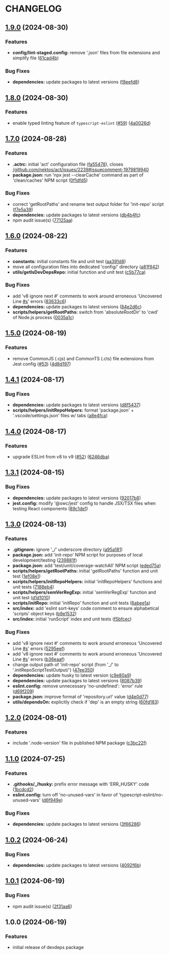 # CHANGELOG

## [1.9.0](https://github.com/dustin-ruetz/devdeps/compare/v1.8.0...v1.9.0) (2024-08-30)

### Features

* **config/lint-staged.config:** remove '.json' files from file extensions and simplify file ([61cad4b](https://github.com/dustin-ruetz/devdeps/commit/61cad4bf31f1a52ab1a6b87c69e1292b33edd343))

### Bug Fixes

* **dependencies:** update packages to latest versions ([f8eefd8](https://github.com/dustin-ruetz/devdeps/commit/f8eefd8849a88be7dfc821e8ba3c2485d6cec0f0))

## [1.8.0](https://github.com/dustin-ruetz/devdeps/compare/v1.7.0...v1.8.0) (2024-08-30)

### Features

* enable typed linting feature of `typescript-eslint` ([#59](https://github.com/dustin-ruetz/devdeps/issues/59)) ([4a0026d](https://github.com/dustin-ruetz/devdeps/commit/4a0026da15483df7946d530c0aa0404069f414be))

## [1.7.0](https://github.com/dustin-ruetz/devdeps/compare/v1.6.0...v1.7.0) (2024-08-28)

### Features

* **.actrc:** initial 'act' configuration file ([fa55478](https://github.com/dustin-ruetz/devdeps/commit/fa55478fe70aad9307e5281af1733ab487f9b301)), closes [/github.com/nektos/act/issues/2239#issuecomment-1979819940](https://github.com/dustin-ruetz//github.com/nektos/act/issues/2239/issues/issuecomment-1979819940)
* **package.json:** run 'npx jest --clearCache' command as part of 'clean/caches' NPM script ([0f1dfd5](https://github.com/dustin-ruetz/devdeps/commit/0f1dfd5b2f0284eb1c5c470257de24981a1a2b35))

### Bug Fixes

* correct 'getRootPaths' and rename test output folder for 'init-repo' script ([f7e5a39](https://github.com/dustin-ruetz/devdeps/commit/f7e5a3927b4a2e0c15f91c4a02997063601eb7f4))
* **dependencies:** update packages to latest versions ([db4b4fc](https://github.com/dustin-ruetz/devdeps/commit/db4b4fca6b4a978bb3ec46adec4c666fbd1ae269))
* npm audit issue(s) ([77125aa](https://github.com/dustin-ruetz/devdeps/commit/77125aa4603cad7e5d969cc862acab8109b144fc))

## [1.6.0](https://github.com/dustin-ruetz/devdeps/compare/v1.5.0...v1.6.0) (2024-08-22)

### Features

* **constants:** initial constants file and unit test ([aa391d8](https://github.com/dustin-ruetz/devdeps/commit/aa391d8f343c2f0eb69697a8bf297aac2e67799d))
* move all configuration files into dedicated 'config/' directory ([a81f942](https://github.com/dustin-ruetz/devdeps/commit/a81f9426dd3353fa4c432bb9584d5bf87f951f19))
* **utils/getIsDevDepsRepo:** initial function and unit test ([c5b77ca](https://github.com/dustin-ruetz/devdeps/commit/c5b77caa96700141b186c4b947c6c6840b15be3a))

### Bug Fixes

* add 'v8 ignore next #' comments to work around erroneous 'Uncovered Line [#s](https://github.com/dustin-ruetz/devdeps/issues/s)' errors ([83633c6](https://github.com/dustin-ruetz/devdeps/commit/83633c677fc046e7b33c9c733c0d162c685f03b4))
* **dependencies:** update packages to latest versions ([84e2d6c](https://github.com/dustin-ruetz/devdeps/commit/84e2d6c353c6b60a238912e004129d10ff0fd994))
* **scripts/helpers/getRootPaths:** switch from 'absoluteRootDir' to 'cwd' of Node.js process ([0035a1c](https://github.com/dustin-ruetz/devdeps/commit/0035a1cfe3cd4f72c6f8cff5ca9d2e2972f12af6))

## [1.5.0](https://github.com/dustin-ruetz/devdeps/compare/v1.4.1...v1.5.0) (2024-08-19)

### Features

* remove CommonJS (.cjs) and CommonTS (.cts) file extensions from Jest config ([#53](https://github.com/dustin-ruetz/devdeps/issues/53)) ([4d8d197](https://github.com/dustin-ruetz/devdeps/commit/4d8d1975d4a66b57bcb747dd58ac5e02cba8a4bc))

## [1.4.1](https://github.com/dustin-ruetz/devdeps/compare/v1.4.0...v1.4.1) (2024-08-17)

### Bug Fixes

* **dependencies:** update packages to latest versions ([d8f5437](https://github.com/dustin-ruetz/devdeps/commit/d8f54372956d8de71ae3d670ea66b46fda20bf51))
* **scripts/helpers/initRepoHelpers:** format 'package.json' + '.vscode/settings.json' files w/ tabs ([a8e4fca](https://github.com/dustin-ruetz/devdeps/commit/a8e4fca18a1d3180f7b9a6bdcc572933572358ea))

## [1.4.0](https://github.com/dustin-ruetz/devdeps/compare/v1.3.1...v1.4.0) (2024-08-17)

### Features

* upgrade ESLint from v8 to v9 ([#52](https://github.com/dustin-ruetz/devdeps/issues/52)) ([6246dba](https://github.com/dustin-ruetz/devdeps/commit/6246dba9dfd60b014abfa0c38aa101fac67aca35))

## [1.3.1](https://github.com/dustin-ruetz/devdeps/compare/v1.3.0...v1.3.1) (2024-08-15)

### Bug Fixes

* **dependencies:** update packages to latest versions ([92017b8](https://github.com/dustin-ruetz/devdeps/commit/92017b80c0eb5b65db9fc22a59a73aba17dc77f7))
* **jest.config:** modify '@swc/jest' config to handle JSX/TSX files when testing React components ([89c1de1](https://github.com/dustin-ruetz/devdeps/commit/89c1de1d5da45773c8a7d92815dac6f7243e1a60))

## [1.3.0](https://github.com/dustin-ruetz/devdeps/compare/v1.2.0...v1.3.0) (2024-08-13)

### Features

* **.gitignore:** ignore '_/' underscore directory ([a95a181](https://github.com/dustin-ruetz/devdeps/commit/a95a1810a88184836f1d36b9691b231678347b33))
* **package.json:** add 'init-repo' NPM script for purposes of local development/testing ([239881f](https://github.com/dustin-ruetz/devdeps/commit/239881fa1a77848704d767ae8fe8ca6149b9ebee))
* **package.json:** add 'test/unit/coverage-watchAll' NPM script ([eded75a](https://github.com/dustin-ruetz/devdeps/commit/eded75a9f760ceece437137d5e2615476411a60d))
* **scripts/helpers/getRootPaths:** initial 'getRootPaths' function and unit test ([1ef08e1](https://github.com/dustin-ruetz/devdeps/commit/1ef08e1d79bdbde695e36f5019cca07fe182937e))
* **scripts/helpers/initRepoHelpers:** initial 'initRepoHelpers' functions and unit tests ([7188eb4](https://github.com/dustin-ruetz/devdeps/commit/7188eb416690712b3ef99aa2dfc3dc504e2c0462))
* **scripts/helpers/semVerRegExp:** initial 'semVerRegExp' function and unit test ([d1d1010](https://github.com/dustin-ruetz/devdeps/commit/d1d1010d71cc95ae036788ea4387d31b19973fa5))
* **scripts/initRepo:** initial 'initRepo' function and unit tests ([6abee1a](https://github.com/dustin-ruetz/devdeps/commit/6abee1aaf9852001632e1ca8698f913c71a04584))
* **src/index:** add 'eslint sort-keys' code comment to ensure alphabetical 'scripts' object keys ([b8e1532](https://github.com/dustin-ruetz/devdeps/commit/b8e1532fff8f753b4002b9fc3dbf02a712f0080f))
* **src/index:** initial 'runScript' index and unit tests ([f5bfcec](https://github.com/dustin-ruetz/devdeps/commit/f5bfcec796527f40308ace5541df35ffc3a222ef))

### Bug Fixes

* add 'v8 ignore next #' comments to work around erroneous 'Uncovered Line [#s](https://github.com/dustin-ruetz/devdeps/issues/s)' errors ([5295eef](https://github.com/dustin-ruetz/devdeps/commit/5295eef607ecda32f33bea4f03506aec843b7ea1))
* add 'v8 ignore next #' comments to work around erroneous 'Uncovered Line [#s](https://github.com/dustin-ruetz/devdeps/issues/s)' errors ([b36eaaf](https://github.com/dustin-ruetz/devdeps/commit/b36eaaff8190c02d55ecdf31fe23101418180cc3))
* change output path of 'init-repo' script (from '_/' to '.initRepoScriptTestOutput/') ([47ee350](https://github.com/dustin-ruetz/devdeps/commit/47ee350859f01f6864cfdf392edf92770fd02e13))
* **dependencies:** update husky to latest version ([c9e80a9](https://github.com/dustin-ruetz/devdeps/commit/c9e80a9c07394776ff5769a52bbfb98baddaa3ea))
* **dependencies:** update packages to latest versions ([8087b39](https://github.com/dustin-ruetz/devdeps/commit/8087b397de124f0f45119dabebd78b0357d20cc8))
* **eslint.config:** remove unnecessary 'no-undefined': 'error' rule ([d69f209](https://github.com/dustin-ruetz/devdeps/commit/d69f20931988f6397115a565a3ea3264ae7e03b0))
* **package.json:** improve format of 'repository.url' value ([d4e0d77](https://github.com/dustin-ruetz/devdeps/commit/d4e0d7778133629039851526ef4d318ea3ad2f35))
* **utils/dependsOn:** explicitly check if 'dep' is an empty string ([60fd183](https://github.com/dustin-ruetz/devdeps/commit/60fd183f432ebfcb13f8299100d3d30a5d32037c))

## [1.2.0](https://github.com/dustin-ruetz/devdeps/compare/v1.1.0...v1.2.0) (2024-08-01)

### Features

* include '.node-version' file in published NPM package ([c3bc22f](https://github.com/dustin-ruetz/devdeps/commit/c3bc22faba825e16e471696b26bad9aec59c1c69))

## [1.1.0](https://github.com/dustin-ruetz/devdeps/compare/v1.0.2...v1.1.0) (2024-07-25)

### Features

* **.githooks/_/husky:** prefix error message with 'ERR_HUSKY' code ([1bcdcd2](https://github.com/dustin-ruetz/devdeps/commit/1bcdcd2461ccac4ce05699d128a6a59b11c91197))
* **eslint.config:** turn off 'no-unused-vars' in favor of 'typescript-eslint/no-unused-vars' ([d6f949e](https://github.com/dustin-ruetz/devdeps/commit/d6f949e17b2dd4a909c7cb1bd804af06b42b34a5))

### Bug Fixes

* **dependencies:** update packages to latest versions ([3f66286](https://github.com/dustin-ruetz/devdeps/commit/3f6628678cbf7a789c88b050c874a3e70d93fccf))

## [1.0.2](https://github.com/dustin-ruetz/devdeps/compare/v1.0.1...v1.0.2) (2024-06-24)

### Bug Fixes

* **dependencies:** update packages to latest versions ([4092f6b](https://github.com/dustin-ruetz/devdeps/commit/4092f6b5a4a3e6d3f14174c569fff3ffa850be82))

## [1.0.1](https://github.com/dustin-ruetz/devdeps/compare/v1.0.0...v1.0.1) (2024-06-19)

### Bug Fixes

* npm audit issue(s) ([2f31aa6](https://github.com/dustin-ruetz/devdeps/commit/2f31aa67e52cea5f17e16593e0c507a9a5787a1c))

## 1.0.0 (2024-06-19)

### Features

* initial release of devdeps package
